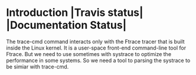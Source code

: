 Introduction |Travis status| |Documentation Status|
===================================================

The trace-cmd command interacts only with the Ftrace tracer that is built inside the Linux kernel. It is a user-space front-end command-line tool for Ftrace. But we need to use sometimes with systrace to optimize the performance in some systems. So we need a tool to parsing the systrace to be simiar with trace-cmd.
